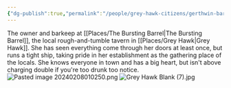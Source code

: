 ```yaml
---
{"dg-publish":true,"permalink":"/people/grey-hawk-citizens/gerthwin-bartelby/"}
---
```


The owner and barkeep at [[Places/The Bursting Barrel\|The Bursting Barrel]], the local rough-and-tumble tavern in [[Places/Grey Hawk\|Grey Hawk]]. She has seen everything come through her doors at least once, but runs a tight ship, taking pride in her establishment as the gathering place of the locals. She knows everyone in town and has a big heart, but isn't above charging double if you're too drunk too notice.
![Pasted image 20240208010250.png](/img/user/Z_Attachments/Pasted%20image%2020240208010250.png)
![Grey Hawk Blank (7).jpg](/img/user/Z_Attachments/Grey%20Hawk%20Blank%20(7).jpg)
